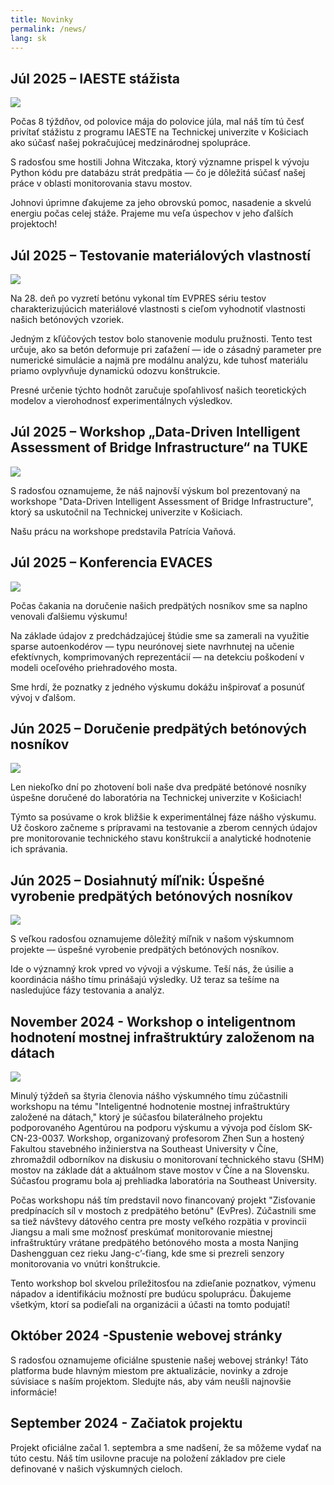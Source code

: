 ```yaml
---
title: Novinky
permalink: /news/
lang: sk
---
```


## Júl 2025 – IAESTE stážista
<img src="/images/John.jpg"/>

Počas 8 týždňov, od polovice mája do polovice júla, mal náš tím tú česť privítať stážistu z programu IAESTE na Technickej univerzite v Košiciach ako súčasť našej pokračujúcej medzinárodnej spolupráce.

S radosťou sme hostili Johna Witczaka, ktorý významne prispel k vývoju Python kódu pre databázu strát predpätia — čo je dôležitá súčasť našej práce v oblasti monitorovania stavu mostov.

Johnovi úprimne ďakujeme za jeho obrovskú pomoc, nasadenie a skvelú energiu počas celej stáže. Prajeme mu veľa úspechov v jeho ďalších projektoch!

## Júl 2025 – Testovanie materiálových vlastností
<img src="/images/material.jpg"/>

Na 28. deň po vyzretí betónu vykonal tím EVPRES sériu testov charakterizujúcich materiálové vlastnosti s cieľom vyhodnotiť vlastnosti našich betónových vzoriek.

Jedným z kľúčových testov bolo stanovenie modulu pružnosti. Tento test určuje, ako sa betón deformuje pri zaťažení — ide o zásadný parameter pre numerické simulácie a najmä pre modálnu analýzu, kde tuhosť materiálu priamo ovplyvňuje dynamickú odozvu konštrukcie.

Presné určenie týchto hodnôt zaručuje spoľahlivosť našich teoretických modelov a vierohodnosť experimentálnych výsledkov.

## Júl 2025 – Workshop „Data-Driven Intelligent Assessment of Bridge Infrastructure“ na TUKE
<img src="/images/workshop_SK.jpg"/>

S radosťou oznamujeme, že náš najnovší výskum bol prezentovaný na workshope "Data-Driven Intelligent Assessment of Bridge Infrastructure", ktorý sa uskutočnil na Technickej univerzite v Košiciach.

Našu prácu na workshope predstavila Patrícia Vaňová.

## Júl 2025 – Konferencia EVACES
<img src="/images/EVACES.jpg"/>

Počas čakania na doručenie našich predpätých nosníkov sme sa naplno venovali ďalšiemu výskumu!

Na základe údajov z predchádzajúcej štúdie sme sa zamerali na využitie sparse autoenkodérov — typu neurónovej siete navrhnutej na učenie efektívnych, komprimovaných reprezentácií — na detekciu poškodení v modeli oceľového priehradového mosta.

Sme hrdí, že poznatky z jedného výskumu dokážu inšpirovať a posunúť vývoj v ďalšom.

## Jún 2025 – Doručenie predpätých betónových nosníkov
<img src="/images/delivery.jpg"/>

Len niekoľko dní po zhotovení boli naše dva predpäté betónové nosníky úspešne doručené do laboratória na Technickej univerzite v Košiciach!

Týmto sa posúvame o krok bližšie k experimentálnej fáze nášho výskumu. Už čoskoro začneme s prípravami na testovanie a zberom cenných údajov pre monitorovanie technického stavu konštrukcií a analytické hodnotenie ich správania.

## Jún 2025 – Dosiahnutý míľnik: Úspešné vyrobenie predpätých betónových nosníkov
<img src="/images/prefa.jpg"/>

S veľkou radosťou oznamujeme dôležitý míľnik v našom výskumnom projekte — úspešné vyrobenie predpätých betónových nosníkov.

Ide o významný krok vpred vo vývoji a výskume. Teší nás, že úsilie a koordinácia nášho tímu prinášajú výsledky. Už teraz sa tešíme na nasledujúce fázy testovania a analýz.

## November 2024 - Workshop o inteligentnom hodnotení mostnej infraštruktúry založenom na dátach
 <img src="/images/china.jpg"/>

Minulý týždeň sa štyria členovia nášho výskumného tímu zúčastnili workshopu na tému "Inteligentné hodnotenie mostnej infraštruktúry založené na dátach," ktorý je súčasťou bilaterálneho projektu podporovaného Agentúrou na podporu výskumu a vývoja pod číslom SK-CN-23-0037. Workshop, organizovaný profesorom Zhen Sun a hostený Fakultou stavebného inžinierstva na Southeast University v Číne, zhromaždil odborníkov na diskusiu o monitorovaní technického stavu (SHM) mostov na základe dát a aktuálnom stave mostov v Číne a na Slovensku. Súčasťou programu bola aj prehliadka laboratória na Southeast University.

Počas workshopu náš tím predstavil novo financovaný projekt "Zisťovanie predpínacích síl v mostoch z predpätého betónu" (EvPres). Zúčastnili sme sa tiež návštevy dátového centra pre mosty veľkého rozpätia v provincii Jiangsu a mali sme možnosť preskúmať monitorovanie miestnej infraštruktúry vrátane predpätého betónového mosta a mosta Nanjing Dashengguan cez rieku Jang-c’-ťiang, kde sme si prezreli senzory monitorovania vo vnútri konštrukcie.

Tento workshop bol skvelou príležitosťou na zdieľanie poznatkov, výmenu nápadov a identifikáciu možností pre budúcu spoluprácu. Ďakujeme všetkým, ktorí sa podieľali na organizácii a účasti na tomto podujatí!

## Október 2024 -Spustenie webovej stránky

S radosťou oznamujeme oficiálne spustenie našej webovej stránky! Táto platforma bude hlavným miestom pre aktualizácie, novinky a zdroje súvisiace s naším projektom. Sledujte nás, aby vám neušli najnovšie informácie!

## September 2024 - Začiatok projektu

Projekt oficiálne začal 1. septembra a sme nadšení, že sa môžeme vydať na túto cestu. Náš tím usilovne pracuje na položení základov pre ciele definované v našich výskumných cieloch.